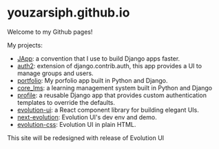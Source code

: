 # youzarsiph.github.io

Welcome to my Github pages!

My projects:

- [JApp](https://github.com/youzarsiph/JApp): a convention that I use to build Django apps faster.
- [auth2](https://github.com/youzarsiph/auth2): extension of django.contrib.auth, this app provides a UI to manage groups and users.
- [portfolio](https://github.com/youzarsiph/portfolio): My porfolio app built in Python and Django.
- [core_lms](https://github.com/youzarsiph/core_lms): a learning management system built in Python and Django
- [profile](https://github.com/youzarsiph/profile): a reusable Django app that provides custom authentication templates to override the defaults.
- [evolution-ui](https://github.com/youzarsiph/evolution-ui): a React component library for building elegant UIs.
- [next-evolution](https://github.com/youzarsiph/next-evolution): Evolution UI's dev env and demo.
- [evolution-css](https://github.com/youzarsiph/evolution-css): Evolution UI in plain HTML.

This site will be redesigned with release of Evolution UI
